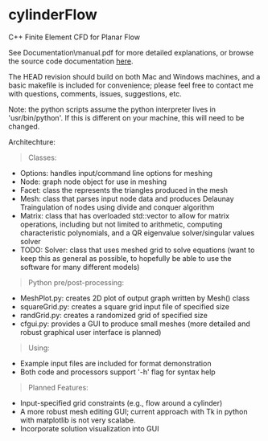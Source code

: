 # cylinderFlow
C++ Finite Element CFD for Planar Flow

See Documentation\manual.pdf for more detailed explanations, or browse the source code documentation 
<A HREF="https://charelstoncrabb.github.io/cylinderFlow/html/index.html">here</A>.

The HEAD revision should build on both Mac and Windows machines, and a basic makefile is included for convenience; please feel free to contact me with questions, comments, issues, suggestions, etc.

Note: the python scripts assume the python interpreter lives in 'usr/bin/python'. If this is different on your machine, this will need to be changed.

Architechture:
> Classes:
 - Options: handles input/command line options for meshing
 - Node: graph node object for use in meshing
 - Facet: class the represents the triangles produced in the mesh
 - Mesh: class that parses input node data and produces Delaunay Traingulation of nodes using divide and conquer algorithm
 - Matrix: class that has overloaded std::vector<double> to allow for matrix operations, including but not limited to arithmetic, computing characteristic polynomials, and a QR eigenvalue solver/singular values solver
 - TODO: Solver: class that uses meshed grid to solve equations (want to keep this as general as possible, to hopefully be able to use the software for many different models)

> Python pre/post-processing:
 - MeshPlot.py: creates 2D plot of output graph written by Mesh() class
 - squareGrid.py: creates a square grid input file of specified size
 - randGrid.py: creates a randomized grid of specified size
 - cfgui.py: provides a GUI to produce small meshes (more detailed and robust graphical user interface is planned)
 
> Using:
 - Example input files are included for format demonstration
 - Both code and processors support '-h' flag for syntax help

> Planned Features:
 - Input-specified grid constraints (e.g., flow around a cylinder)
 - A more robust mesh editing GUI; current approach with Tk in python with matplotlib is not very scalabe.
 - Incorporate solution visualization into GUI